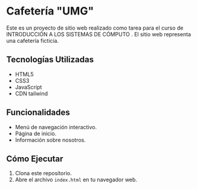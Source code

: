 # Cafetería "UMG"

Este es un proyecto de sitio web realizado como tarea para el curso de INTRODUCCIÓN A LOS SISTEMAS DE CÓMPUTO . El sitio web representa una cafetería ficticia.

## Tecnologías Utilizadas

- HTML5
- CSS3
- JavaScript
- CDN tailwind

## Funcionalidades

- Menú de navegación interactivo.
- Página de inicio.
- Información sobre nosotros.

## Cómo Ejecutar

1. Clona este repositorio.
2. Abre el archivo `index.html` en tu navegador web.
